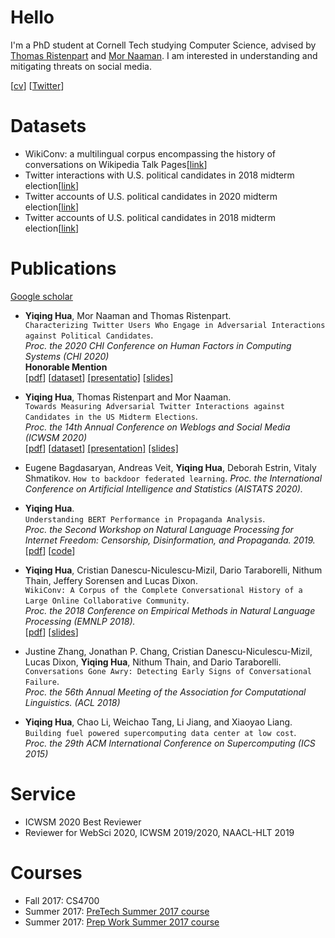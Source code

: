 # Hello

I'm a PhD student at Cornell Tech studying Computer Science,
advised by [Thomas Ristenpart](https://rist.tech.cornell.edu/) and [Mor Naaman](https://people.jacobs.cornell.edu/mor/).
I am interested in understanding and mitigating threats on social media.

[[cv](http://vegetable68.github.io/cv.pdf)]
[[Twitter](https://twitter.com/yiqqqing)]

# Datasets
* WikiConv: a multilingual corpus encompassing the history of conversations on Wikipedia Talk Pages[[link](https://convokit.cornell.edu/documentation/wikiconv.html)]
* Twitter interactions with U.S. political candidates in 2018 midterm election[[link](https://figshare.com/articles/U_S_Midterm_Election_Twitter_Dataset_2018/11374062)]
* Twitter accounts of U.S. political candidates in 2020 midterm election[[link](https://github.com/vegetable68/Midterm-2020-candidates)]
* Twitter accounts of U.S. political candidates in 2018 midterm election[[link](https://github.com/vegetable68/Midterm-2018-candidates)]


# Publications

[Google scholar](https://scholar.google.com/citations?user=ING38FQAAAAJ&hl=en)

* **Yiqing Hua**, Mor Naaman and Thomas Ristenpart.  
`Characterizing Twitter Users Who Engage in Adversarial Interactions against Political Candidates`.  
*Proc. the 2020 CHI Conference on Human Factors in Computing Systems (CHI 2020)*  
**Honorable Mention**  
[[pdf](http://vegetable68.github.io/papers/adversarial_user_chi2020.pdf)]
[[dataset](https://figshare.com/articles/U_S_Midterm_Election_Twitter_Dataset_2018/11374062)]
[[presentatio]](https://www.youtube.com/watch?v=hdap4ndgqUk)
[[slides](http://vegetable68.github.io/slides/chi2020_slides.pdf)]

* **Yiqing Hua**, Thomas Ristenpart and Mor Naaman.  
`Towards Measuring Adversarial Twitter Interactions against Candidates in the US Midterm Elections`.  
*Proc. the 14th Annual Conference on Weblogs and Social Media (ICWSM 2020)*  
[[pdf](http://vegetable68.github.io/papers/adversarial_candidates_icwsm2020.pdf)]
[[dataset](https://figshare.com/articles/U_S_Midterm_Election_Twitter_Dataset_2018/11374062)]
[[presentation]](https://youtu.be/skS0L5RrYJk)
[[slides]](http://vegetable68.github.io/slides/icwsm2020_slides.pdf)

* Eugene Bagdasaryan, Andreas Veit, **Yiqing Hua**, Deborah Estrin, Vitaly Shmatikov. 
`How to backdoor federated learning`. 
*Proc. the International Conference on Artificial Intelligence and Statistics (AISTATS 2020).*


* **Yiqing Hua**.  
`Understanding BERT Performance in Propaganda Analysis`.  
*Proc. the Second Workshop on Natural Language Processing for Internet Freedom: Censorship, Disinformation, and Propaganda. 2019.*  
[[pdf](http://vegetable68.github.io/papers/bert_propaganda_emnlp2019.pdf)]
[[code](https://github.com/vegetable68/propaganda_detection)]

* **Yiqing Hua**, Cristian Danescu-Niculescu-Mizil, Dario Taraborelli, Nithum Thain, Jeffery Sorensen and Lucas Dixon.  
`WikiConv: A Corpus of the Complete Conversational History of a Large Online Collaborative Community`.   
*Proc. the 2018 Conference on Empirical Methods in Natural Language Processing (EMNLP 2018).*  
[[pdf](http://vegetable68.github.io/papers/wikiconv_emnlp2018.pdf)]
[[slides](http://vegetable68.github.io/slides/wikiconv_emnlp2018.pdf)]

* Justine Zhang, Jonathan P. Chang, Cristian Danescu-Niculescu-Mizil, Lucas Dixon, **Yiqing Hua**, Nithum Thain, and Dario Taraborelli.  
`Conversations Gone Awry: Detecting Early Signs of Conversational Failure`.   
*Proc. the 56th Annual Meeting of the Association for Computational Linguistics. (ACL 2018)*  

* **Yiqing Hua**, Chao Li, Weichao Tang, Li Jiang, and Xiaoyao Liang.   
`Building fuel powered supercomputing data center at low cost`.  
*Proc. the 29th ACM International Conference on Supercomputing (ICS 2015)*  

# Service

* ICWSM 2020 Best Reviewer
* Reviewer for WebSci 2020, ICWSM 2019/2020, NAACL-HLT 2019

# Courses

* Fall 2017: CS4700
* Summer 2017: [PreTech Summer 2017 course](http://vegetable68.github.io/PreTech) 
* Summer 2017: [Prep Work Summer 2017 course](http://vegetable68.github.io/PreWork)
